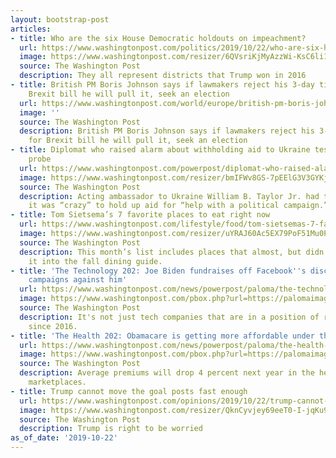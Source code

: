 ```yaml
---
layout: bootstrap-post
articles:
- title: Who are the six House Democratic holdouts on impeachment?
  url: https://www.washingtonpost.com/politics/2019/10/22/who-are-six-house-democratic-holdouts-impeachment/
  image: https://www.washingtonpost.com/resizer/6QVsriKjMyAzzWi-KsC6li1xKcM=/1440x0/smart/arc-anglerfish-washpost-prod-washpost.s3.amazonaws.com/public/PCMSX3VRXYI6TLGIDWCHXLGKOM.jpg
  source: The Washington Post
  description: They all represent districts that Trump won in 2016
- title: British PM Boris Johnson says if lawmakers reject his 3-day timetable for
    Brexit bill he will pull it, seek an election
  url: https://www.washingtonpost.com/world/europe/british-pm-boris-johnson-says-if-lawmakers-reject-his-3-day-timetable-for-brexit-bill-he-will-pull-it-seek-an-election/2019/10/22/60191750-f4d0-11e9-b2d2-1f37c9d82dbb_story.html
  image: ''
  source: The Washington Post
  description: British PM Boris Johnson says if lawmakers reject his 3-day timetable
    for Brexit bill he will pull it, seek an election
- title: Diplomat who raised alarm about withholding aid to Ukraine testifies in impeachment
    probe
  url: https://www.washingtonpost.com/powerpost/diplomat-who-raised-alarm-about-withholding-aid-to-ukraine-testifies-in-impeachment-probe/2019/10/22/086fb850-f436-11e9-8cf0-4cc99f74d127_story.html
  image: https://www.washingtonpost.com/resizer/bmIFWv8GS-7pEElG3V3GYKjDeXk=/1440x0/smart/arc-anglerfish-washpost-prod-washpost.s3.amazonaws.com/public/ATEE6BXU2AI6TLMLQXRKUAFVZY.jpg
  source: The Washington Post
  description: Acting ambassador to Ukraine William B. Taylor Jr. had told colleagues
    it was “crazy” to hold up aid for “help with a political campaign.”
- title: Tom Sietsema’s 7 favorite places to eat right now
  url: https://www.washingtonpost.com/lifestyle/food/tom-sietsemas-7-favorite-places-to-eat-right-now/2019/10/18/0d4e6a3a-ee99-11e9-8693-f487e46784aa_story.html
  image: https://www.washingtonpost.com/resizer/uYRAJ60Ac5EX79PoF51Mu0PvIH4=/1440x0/smart/arc-anglerfish-washpost-prod-washpost.s3.amazonaws.com/public/7AWZQKHJLUI6TIZJON4PX6Q3MM.jpg
  source: The Washington Post
  description: This month’s list includes places that almost, but didn’t quite, make
    it into the fall dining guide.
- title: 'The Technology 202: Joe Biden fundraises off Facebook''s discovery of Russian
    campaigns against him'
  url: https://www.washingtonpost.com/news/powerpost/paloma/the-technology-202/2019/10/22/the-technology-202-joe-biden-fundraises-off-facebook-s-discovery-of-russian-campaigns-against-him/5dadda0188e0fa3155a71286/
  image: https://www.washingtonpost.com/pbox.php?url=https://palomaimages.washingtonpost.com/pr2/b41523f2ce10dfcb24a173ae05a882ab-680-469-70-8-SQR44AHTMMI6TMWSD434TWBNXM.jpg&w=1484&op=resize&opt=1&filter=antialias&t=20170517
  source: The Washington Post
  description: It's not just tech companies that are in a position of relative strength
    since 2016.
- title: 'The Health 202: Obamacare is getting more affordable under the Trump administration'
  url: https://www.washingtonpost.com/news/powerpost/paloma/the-health-202/2019/10/22/the-health-202-obamacare-is-getting-more-affordable-under-the-trump-administration/5dadf22d88e0fa3155a7128d/
  image: https://www.washingtonpost.com/pbox.php?url=https://palomaimages.washingtonpost.com/pr2/ed13bc875e6257416516411ba59eba57-680-453-70-8-M2FQDFHUHEI6TMWSD434TWBNXM.jpg&w=1484&op=resize&opt=1&filter=antialias&t=20170517
  source: The Washington Post
  description: Average premiums will drop 4 percent next year in the health insurance
    marketplaces.
- title: Trump cannot move the goal posts fast enough
  url: https://www.washingtonpost.com/opinions/2019/10/22/trump-cannot-move-goalposts-fast-enough/
  image: https://www.washingtonpost.com/resizer/QknCyvjey69eeT0-I-jqKu9CpBo=/1440x0/smart/arc-anglerfish-washpost-prod-washpost.s3.amazonaws.com/public/M7Q5L2XUGQI6TMWSD434TWBNXM.jpg
  source: The Washington Post
  description: Trump is right to be worried
as_of_date: '2019-10-22'
---
```


